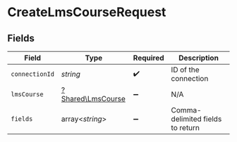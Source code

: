 # CreateLmsCourseRequest


## Fields

| Field                                                 | Type                                                  | Required                                              | Description                                           |
| ----------------------------------------------------- | ----------------------------------------------------- | ----------------------------------------------------- | ----------------------------------------------------- |
| `connectionId`                                        | *string*                                              | :heavy_check_mark:                                    | ID of the connection                                  |
| `lmsCourse`                                           | [?Shared\LmsCourse](../../Models/Shared/LmsCourse.md) | :heavy_minus_sign:                                    | N/A                                                   |
| `fields`                                              | array<*string*>                                       | :heavy_minus_sign:                                    | Comma-delimited fields to return                      |